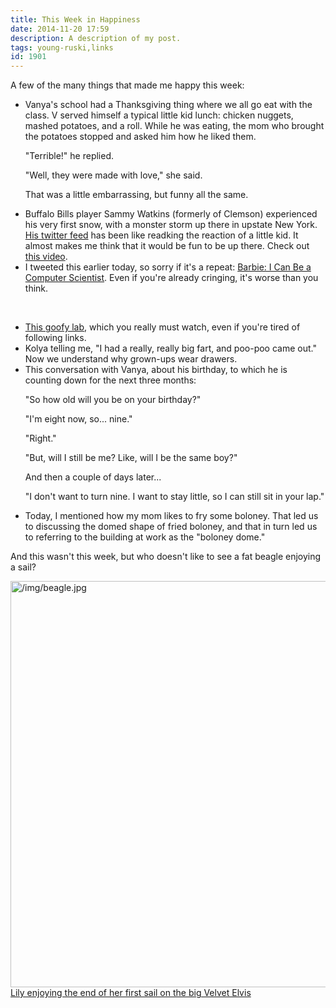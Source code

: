 ```yaml
---
title: This Week in Happiness
date: 2014-11-20 17:59
description: A description of my post.
tags: young-ruski,links
id: 1901
---
```

A few of the many things that made me happy this week:

<ul>
<li>Vanya's school had a Thanksgiving thing where we all go eat with the class.  V served himself a typical little kid lunch:  chicken nuggets, mashed potatoes, and a roll.  While he was eating, the mom who brought the potatoes stopped and asked him how he liked them.

"Terrible!" he replied.

"Well, they were made with love," she said.

That was a little embarrassing, but funny all the same.</li>
<li>Buffalo Bills player Sammy Watkins (formerly of Clemson) experienced his very first snow, with a monster storm up there in upstate New York.  <a href="https://twitter.com/sammywatkins" target="_blank">His twitter feed</a> has been like readking the reaction of a little kid.  It almost makes me think that it would be fun to be up there.  Check out <a href="http://instagram.com/p/vi6r7LI2_w/" target="_blank">this video</a>.</li>

<li>I tweeted this earlier today, so sorry if it's a repeat:  <a href="http://gizmodo.com/barbie-f-cks-it-up-again-1660326671">Barbie:  I Can Be a Computer Scientist</a>.  Even if you're already cringing, it's worse than you think.</li>
</ul>
<span class="spanEndPreview">&nbsp;</span>
<ul>
<li><a href="http://jezebel.com/we-are-all-this-glden-retriever-spectacularly-bombing-a-1660886189/+barryap" target="_blank">This goofy lab</a>, which you really must watch, even if you're tired of following links.</li>

<li>Kolya telling me, "I had a really, really big fart, and poo-poo came out."  Now we understand why grown-ups wear drawers.</li>

<li>This conversation with Vanya, about his birthday, to which he is counting down for the next three months:

"So how old will you be on your birthday?"

"I'm eight now, so... nine."

"Right."

"But, will I still be me?  Like, will I be the same boy?"

And then a couple of days later...

"I don't want to turn nine.  I want to stay little, so I can still sit in your lap."

<Sniff></li>

<li>Today, I mentioned how my mom likes to fry some boloney.  That led us to discussing the domed shape of fried boloney, and that in turn led us to referring to the building at work as the "boloney dome."</li>
</ul>

And this wasn't this week, but who doesn't like to see a fat beagle enjoying a sail?

<a class="lightview centered" href="/img/beagle.jpg" data-lightview-caption="Lily enjoying the end of her first sail on the big Velvet Elvis" data-lightview-group="group1"><img src="/img/beagle.jpg" alt="/img/beagle.jpg" width="650px"><br><span class="caption">Lily enjoying the end of her first sail on the big Velvet Elvis</span></a>
